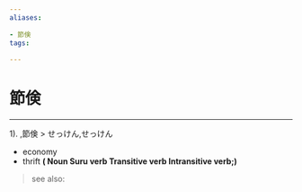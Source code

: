 ```yaml
---
aliases:
    
- 節倹
tags:
    
---
```


# 節倹
---
1).
,節倹 > せっけん,せっけん

- economy
- thrift
**( Noun Suru verb Transitive verb Intransitive verb;)**
> see also: 
            